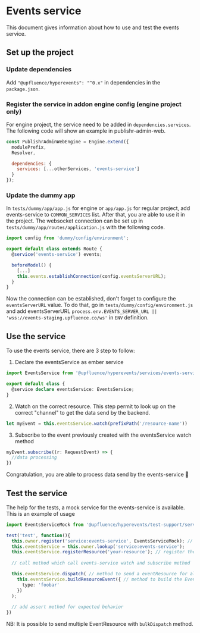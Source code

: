 # Events service

This document gives information about how to use and test the events service.

## Set up the project

### Update dependencies

Add `"@upfluence/hyperevents": "^0.x"` in dependencies in the `package.json`.

### Register the service in addon engine config (engine project only)

For engine project, the service need to be added in `dependencies.services`. The following code will show an example
in publishr-admin-web.

```javascript
const PublishrAdminWebEngine = Engine.extend({
  modulePrefix,
  Resolver,

  dependencies: {
    services: [...otherServices, 'events-service']
  }
});
```

### Update the dummy app

In `tests/dummy/app/app.js` for engine or `app/app.js` for regular project, add events-service to `COMMON_SERVICES` list. 
After that, you are able to use it in the project. The websocket connection can be set up in `tests/dummy/app/routes/application.js` 
with the following code.

```javascript
import config from 'dummy/config/environment';

export default class extends Route {
  @service('events-service') events;

  beforeModel() {
    [...]
    this.events.establishConnection(config.eventsServerURL);
  }
}
```

Now the connection can be established, don't forget to configure the `eventsServerURL` value. To do that, go in
`tests/dummy/config/environment.js` and add eventsServerURL `process.env.EVENTS_SERVER_URL || 'wss://events-staging.upfluence.co/ws'`
in `ENV` definition.

## Use the service

To use the events service, there are 3 step to follow:

1. Declare the eventsService as ember service
```typescript
import EventsService from '@upfluence/hyperevents/services/events-service';

export default class {
  @service declare eventsService: EventsService;
}
```

2. Watch on the correct resource. This step permit to look up on the correct "channel" to get the data send by the backend.

```typescript
let myEvent = this.eventsService.watch(prefixPath('/resource-name'))
```

3. Subscribe to the event previously created with the eventsService watch method

```typescript
myEvent.subscribe((r: RequestEvent) => {
  //data processing
})
```

Congratulation, you are able to process data send by the events-service 🎉

## Test the service

The help for the tests, a mock service for the events-service is available. This is an example of usage

```typescript
import EventsServiceMock from '@upfluence/hyperevents/test-support/services/events-service';

test('test', function(){
  this.owner.register('service:events-service', EventsServiceMock); // register the mock service
  this.eventsService = this.owner.lookup('service:events-service');
  this.eventsService.registerResource('your-resource'); // register the resource to automaticaly add it to the EventResource
  
  // call method which call events-service watch and subscribe method

  this.eventsService.dispatch( // method to send a eventResource for all subscribe observables
    this.eventsService.buildResourceEvent({ // method to build the EventResource with a payload
      type: 'foobar'
    })
  );
  
  // add assert method for expected behavior
})
```

NB: It is possible to send multiple EventResource with `bulkDispatch` method.
